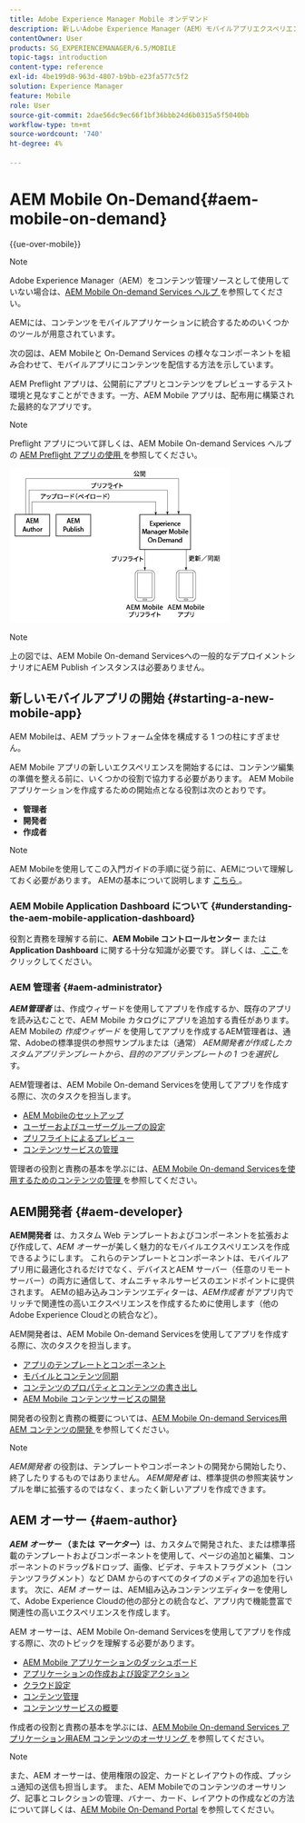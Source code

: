 ```yaml
---
title: Adobe Experience Manager Mobile オンデマンド
description: 新しいAdobe Experience Manager（AEM）モバイルアプリエクスペリエンスを開始するには、コンテンツ編集の準備を整える前に、いくつかの役割で協力する必要があります。 このページでは、AEM Mobile On-Demand サービスの使用を開始する方法について説明します。
contentOwner: User
products: SG_EXPERIENCEMANAGER/6.5/MOBILE
topic-tags: introduction
content-type: reference
exl-id: 4be199d8-963d-4807-b9bb-e23fa577c5f2
solution: Experience Manager
feature: Mobile
role: User
source-git-commit: 2dae56dc9ec66f1bf36bbb24d6b0315a5f5040bb
workflow-type: tm+mt
source-wordcount: '740'
ht-degree: 4%

---
```


# AEM Mobile On-Demand{#aem-mobile-on-demand}

{{ue-over-mobile}}

>[!NOTE]
>
>Adobe Experience Manager（AEM）をコンテンツ管理ソースとして使用していない場合は、[AEM Mobile On-demand Services ヘルプ ](https://helpx.adobe.com/digital-publishing-solution/topics.html) を参照してください。

AEMには、コンテンツをモバイルアプリケーションに統合するためのいくつかのツールが用意されています。

次の図は、AEM Mobileと On-Demand Services の様々なコンポーネントを組み合わせて、モバイルアプリにコンテンツを配信する方法を示しています。

AEM Preflight アプリは、公開前にアプリとコンテンツをプレビューするテスト環境と見なすことができます。一方、AEM Mobile アプリは、配布用に構築された最終的なアプリです。

>[!NOTE]
>
>Preflight アプリについて詳しくは、AEM Mobile On-demand Services ヘルプの [AEM Preflight アプリの使用 ](https://helpx.adobe.com/digital-publishing-solution/help/preflight-app.html) を参照してください。

![chlimage_1-171](assets/chlimage_1-171.png)

>[!NOTE]
>
>上の図では、AEM Mobile On-demand Servicesへの一般的なデプロイメントシナリオにAEM Publish インスタンスは必要ありません。

## 新しいモバイルアプリの開始 {#starting-a-new-mobile-app}

AEM Mobileは、AEM プラットフォーム全体を構成する 1 つの柱にすぎません。

AEM Mobile アプリの新しいエクスペリエンスを開始するには、コンテンツ編集の準備を整える前に、いくつかの役割で協力する必要があります。 AEM Mobile アプリケーションを作成するための開始点となる役割は次のとおりです。

* **管理者**
* **開発者**
* **作成者**

>[!NOTE]
>
>AEM Mobileを使用してこの入門ガイドの手順に従う前に、AEMについて理解しておく必要があります。 AEMの基本について説明します [ こちら ](/help/sites-deploying/deploy.md)。

### AEM Mobile Application Dashboard について {#understanding-the-aem-mobile-application-dashboard}

役割と責務を理解する前に、**AEM Mobile コントロールセンター** または **Application Dashboard** に関する十分な知識が必要です。 詳しくは、[ ここ ](/help/mobile/mobile-apps-ondemand-application-dashboard.md) をクリックしてください。

### AEM 管理者 {#aem-administrator}

***AEM管理者*** は、作成ウィザードを使用してアプリを作成するか、既存のアプリを読み込むことで、AEM Mobile カタログにアプリを追加する責任があります。 AEM Mobileの *作成ウィザード* を使用してアプリを作成するAEM管理者は、通常、Adobeの標準提供の参照サンプルまたは（通常） *AEM開発者が作成したカスタムアプリテンプレートから、目的のアプリテンプレートの 1 つを選択し* す。

AEM管理者は、AEM Mobile On-demand Servicesを使用してアプリを作成する際に、次のタスクを担当します。

* [AEM Mobileのセットアップ](/help/mobile/aem-mobile-setup.md)
* [ユーザーおよびユーザーグループの設定](/help/mobile/aem-mobile-configure-users.md)
* [プリフライトによるプレビュー](/help/mobile/aem-mobile-manage-ondemand-services.md)
* [コンテンツサービスの管理](/help/mobile/developing-content-services.md)

管理者の役割と責務の基本を学ぶには、[AEM Mobile On-demand Servicesを使用するためのコンテンツの管理 ](/help/mobile/aem-mobile.md) を参照してください。

## AEM開発者 {#aem-developer}

**AEM開発者** は、カスタム Web テンプレートおよびコンポーネントを拡張および作成して、*AEM オーサー*が美しく魅力的なモバイルエクスペリエンスを作成できるようにします。 これらのテンプレートとコンポーネントは、モバイルアプリ用に最適化されるだけでなく、デバイスとAEM サーバー（任意のリモートサーバー）の両方に通信して、オムニチャネルサービスのエンドポイントに提供されます。 AEMの組み込みコンテンツエディターは、*AEM作成者* がアプリ内でリッチで関連性の高いエクスペリエンスを作成するために使用します（他のAdobe Experience Cloudとの統合など）。

AEM開発者は、AEM Mobile On-demand Servicesを使用してアプリを作成する際に、次のタスクを担当します。

* [アプリのテンプレートとコンポーネント](/help/mobile/app-templates-and-components1.md)
* [モバイルとコンテンツ同期](/help/mobile/mobile-ondemand-contentsync.md)
* [コンテンツのプロパティとコンテンツの書き出し](/help/mobile/on-demand-content-properties-exporting.md)
* [AEM Mobile コンテンツサービスの開発](/help/mobile/developing-content-services.md)

開発者の役割と責務の概要については、[AEM Mobile On-demand Services用AEM コンテンツの開発 ](/help/mobile/aem-mobile-on-demand.md) を参照してください。

>[!NOTE]
>
>*AEM開発者* の役割は、テンプレートやコンポーネントの開発から開始したり、終了したりするものではありません。 *AEM開発者* は、標準提供の参照実装サンプルを単に拡張するのではなく、まったく新しいアプリを作成できます。

## AEM オーサー {#aem-author}

***AEM オーサー* （または *マーケター*） &#x200B;** は、カスタムで開発された、または標準搭載のテンプレートおよびコンポーネントを使用して、ページの追加と編集、コンポーネントのドラッグ&amp;ドロップ、画像、ビデオ、テキストフラグメント（コンテンツフラグメント）など DAM からのすべてのタイプのメディアの追加を行います。 次に、*AEM オーサー* は、AEM組み込みコンテンツエディターを使用して、Adobe Experience Cloudの他の部分との統合など、アプリ内で機能豊富で関連性の高いエクスペリエンスを作成します。

AEM オーサーは、AEM Mobile On-demand Servicesを使用してアプリを作成する際に、次のトピックを理解する必要があります。

* [AEM Mobile アプリケーションのダッシュボード](/help/mobile/mobile-apps-ondemand-application-dashboard.md)
* [アプリケーションの作成および設定アクション](/help/mobile/mobile-apps-ondemand-application-create-configure-action.md)
* [クラウド設定](/help/mobile/mobile-on-demand-associating-an-on-demand-app-to-cloud-configuration.md)
* [コンテンツ管理](/help/mobile/mobile-apps-ondemand-manage-content-ondemand.md)
* [コンテンツサービスの概要](/help/mobile/develop-content-as-a-service.md)

作成者の役割と責務の基本を学ぶには、[AEM Mobile On-demand Services アプリケーション用AEM コンテンツのオーサリング ](/help/mobile/mobile-apps-ondemand.md) を参照してください。

>[!NOTE]
>
>また、AEM オーサーは、使用権限の設定、カードとレイアウトの作成、プッシュ通知の送信も担当します。 また、AEM Mobileでのコンテンツのオーサリング、記事とコレクションの管理、バナー、カード、レイアウトの作成などの方法について詳しくは、[AEM Mobile On-Demand Portal](https://helpx.adobe.com/digital-publishing-solution/topics.html#dynamicpod_reference_2) を参照してください。

